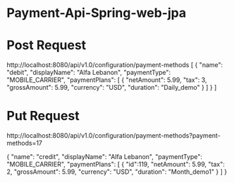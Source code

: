 # Payment-Api-Spring-web-jpa

# Post Request
http://localhost:8080/api/v1.0/configuration/payment-methods
[
    {
        "name": "debit",
        "displayName": "Alfa Lebanon",
        "paymentType": "MOBILE_CARRIER",
        "paymentPlans": [
            {
                "netAmount": 5.99,
                "tax": 3,
                "grossAmount": 5.99,
                "currency": "USD",
                "duration": "Daily_demo"
            }
        ]
    }
]

# Put Request
http://localhost:8080/api/v1.0/configuration/payment-methods?payment-methods=17

{
        "name": "credit",
        "displayName": "Alfa Lebanon",
        "paymentType": "MOBILE_CARRIER",
        "paymentPlans": [
            {
            	"id":119,
                "netAmount": 5.99,
                "tax": 2,
                "grossAmount": 5.99,
                "currency": "USD",
                "duration": "Month_demo1"
            }
        ]
}

